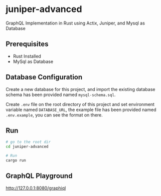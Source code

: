 # juniper-advanced

GraphQL Implementation in Rust using Actix, Juniper, and Mysql as Database

## Prerequisites

- Rust Installed
- MySql as Database

## Database Configuration

Create a new database for this project, and import the existing database schema has been provided named ```mysql-schema.sql```.

Create ```.env``` file on the root directory of this project and set environment variable named ```DATABASE_URL```, the example file has been provided named ```.env.example```, you can see the format on there.

## Run

```sh
# go to the root dir
cd juniper-advanced

# Run
cargo run
```

## GraphQL Playground

<http://127.0.0.1:8080/graphiql>
